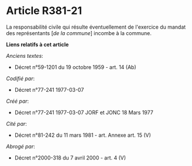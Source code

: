 # Article R381-21

La responsabilité civile qui résulte éventuellement de l'exercice du mandat des représentants [*de la commune*] incombe à la
commune.

**Liens relatifs à cet article**

_Anciens textes_:

  - Décret n°59-1201 du 19 octobre 1959 - art. 14 (Ab)

_Codifié par_:

  - Décret n°77-241 1977-03-07

_Créé par_:

  - Décret n°77-241 1977-03-07 JORF et JONC 18 Mars 1977

_Cité par_:

  - Décret n°81-242 du 11 mars 1981 - art. Annexe art. 15 (V)

_Abrogé par_:

  - Décret n°2000-318 du 7 avril 2000 - art. 4 (V)
